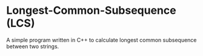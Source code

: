 # Longest-Common-Subsequence (LCS)
A simple program written in C++ to calculate longest common subsequence between two strings.
